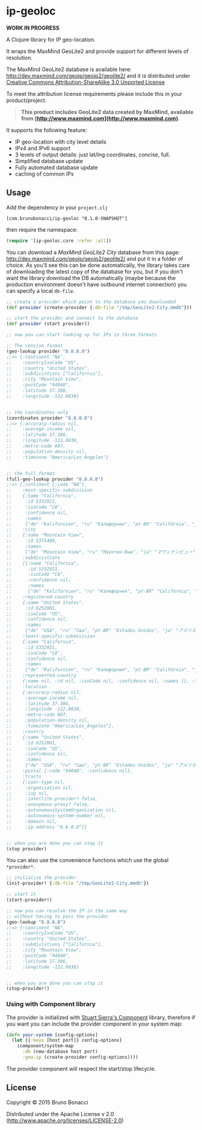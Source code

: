 # ip-geoloc

**WORK IN PROGRESS**

A Clojure library for IP geo-location.

It wraps the MaxMind GeoLite2 and provide support for different levels of resolution.

The MaxMind GeoLite2 database is available here: http://dev.maxmind.com/geoip/geoip2/geolite2/
and it is distributed under [Creative Commons Attribution-ShareAlike 3.0 Unported License](http://creativecommons.org/licenses/by-sa/3.0/)

To meet the attribution license requirements please include this in your product/project.

> **This product includes GeoLite2 data created by MaxMind, available from [http://www.maxmind.com](http://www.maxmind.com)**.

It supports the following feature:

  * IP geo-location with city level details
  * IPv4 and IPv6 support
  * 3 levels of output details: just lat/lng coordinates, concise, full.
  * Simplified database update
  * Fully automated database update
  * caching of common IPs

## Usage

Add the dependency in your `project.clj`

    [com.brunobonacci/ip-geoloc "0.1.0-SNAPSHOT"]

then require the namespace:

```Clojure
(require '[ip-geoloc.core :refer :all])
```

You can download a *MaxMind GeoLite2 City* database from this page:
http://dev.maxmind.com/geoip/geoip2/geolite2/ and put it in a folder
of choice. As you'll see this can be done automatically, the library
takes care of downloading the latest copy of the database for you, but
if you don't want the library download the DB automatically (maybe
because the production environment doesn't have outbound internet
connection) you can specify a local `db-file`.


```Clojure
;; create a provider which point to the database you downloaded
(def provider (create-provider {:db-file "/tmp/GeoLite2-City.mmdb"}))

;; start the provider and connect to the database
(def provider (start provider))

;; now you can start looking up for IPs in three formats

;; The concise format
(geo-lookup provider "8.8.8.8")
;;=> {:continent "NA",
;;    :countryIsoCode "US",
;;    :country "United States",
;;    :subdivistions ["California"],
;;    :city "Mountain View",
;;    :postCode "94040",
;;    :latitude 37.386,
;;    :longitude -122.0838}


;; the coordinates only
(coordinates provider "8.8.8.8")
;;=> {:accuracy-radius nil,
;;    :average-income nil,
;;    :latitude 37.386,
;;    :longitude -122.0838,
;;    :metro-code 807,
;;    :population-density nil,
;;    :timezone "America/Los_Angeles"}


;; the full format
(full-geo-lookup provider "8.8.8.8")
;;=> {:continent {:code "NA"},
;;    :most-specific-subdivision
;;    {:name "California",
;;     :id 5332921,
;;     :isoCode "CA",
;;     :confidence nil,
;;     :names
;;     {"de" "Kalifornien", "ru" "Калифорния", "pt-BR" "Califórnia", "ja" "カリフォルニア州", "en" "California", "fr" "Californie", "zh-CN" "加利福尼亚州", "es" "California"}},
;;    :city
;;    {:name "Mountain View",
;;     :id 5375480,
;;     :names
;;     {"de" "Mountain View", "ru" "Маунтин-Вью", "ja" "マウンテンビュー", "en" "Mountain View", "fr" "Mountain View", "zh-CN" "芒廷维尤"}},
;;    :subdivistions
;;    [{:name "California",
;;      :id 5332921,
;;      :isoCode "CA",
;;      :confidence nil,
;;      :names
;;      {"de" "Kalifornien", "ru" "Калифорния", "pt-BR" "Califórnia", "ja" "カリフォルニア州", "en" "California", "fr" "Californie", "zh-CN" "加利福尼亚州", "es" "California"}}],
;;    :registered-country
;;    {:name "United States",
;;     :id 6252001,
;;     :isoCode "US",
;;     :confidence nil,
;;     :names
;;     {"de" "USA", "ru" "Сша", "pt-BR" "Estados Unidos", "ja" "アメリカ合衆国", "en" "United States", "fr" "États-Unis", "zh-CN" "美国", "es" "Estados Unidos"}},
;;    :least-specific-subdivision
;;    {:name "California",
;;     :id 5332921,
;;     :isoCode "CA",
;;     :confidence nil,
;;     :names
;;     {"de" "Kalifornien", "ru" "Калифорния", "pt-BR" "Califórnia", "ja" "カリフォルニア州", "en" "California", "fr" "Californie", "zh-CN" "加利福尼亚州", "es" "California"}},
;;    :represented-country
;;    {:name nil, :id nil, :isoCode nil, :confidence nil, :names {}, :type nil},
;;    :location
;;    {:accuracy-radius nil,
;;     :average-income nil,
;;     :latitude 37.386,
;;     :longitude -122.0838,
;;     :metro-code 807,
;;     :population-density nil,
;;     :timezone "America/Los_Angeles"},
;;    :country
;;    {:name "United States",
;;     :id 6252001,
;;     :isoCode "US",
;;     :confidence nil,
;;     :names
;;     {"de" "USA", "ru" "Сша", "pt-BR" "Estados Unidos", "ja" "アメリカ合衆国", "en" "United States", "fr" "États-Unis", "zh-CN" "美国", "es" "Estados Unidos"}},
;;    :postal {:code "94040", :confidence nil},
;;    :traits
;;    {:user-type nil,
;;     :organization nil,
;;     :isp nil,
;;     :satellite-provider? false,
;;     :anonymous-proxy? false,
;;     :autonomousSystemOrganization nil,
;;     :autonomous-system-number nil,
;;     :domain nil,
;;     :ip-address "8.8.8.8"}}


;; when you are done you can stop it
(stop provider)

```

You can also use the convenience functions which use the global `*provider*`.

```Clojure
;; initialize the provider
(init-provider! {:db-file "/tmp/GeoLite2-City.mmdb"})

;; start it
(start-provider!)

;; now you can resolve the IP in the same way
;; without having to pass the provider
(geo-lookup "8.8.8.8")
;;=> {:continent "NA",
;;    :countryIsoCode "US",
;;    :country "United States",
;;    :subdivistions ["California"],
;;    :city "Mountain View",
;;    :postCode "94040",
;;    :latitude 37.386,
;;    :longitude -122.0838}


;; when you are done you can stop it
(stop-provider!)

```

### Using with Component library

The provider is initialized with
[Stuart Sierra's Component](https://github.com/stuartsierra/component)
library, therefore if you want you can include the provider component in your system map:

```Clojure
(defn your-system [config-options]
  (let [{:keys [host port]} config-options]
    (component/system-map
      :db (new-database host port)
      :geo-ip (create-provider config-options))))
```

The provider component will respect the start/stop lifecycle.

## License

Copyright © 2015 Bruno Bonacci

Distributed under the Apache License v 2.0 (http://www.apache.org/licenses/LICENSE-2.0)
